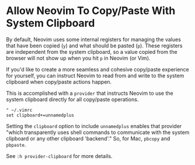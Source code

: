 # Allow Neovim To Copy/Paste With System Clipboard

By default, Neovim uses some internal registers for managing the values that have been copied (`y`) and what should be pasted (`p`). These registers are independent from the system clipboard, so a value copied from the browser will not show up when you hit `p` in Neovim (or Vim).

If you'd like to create a more seamless and cohesive copy/paste experience for yourself, you can instruct Neovim to read from and write to the system clipboard when copy/paste actions happen.

This is accomplished with a `provider` that instructs Neovim to use the system clipboard directly for all copy/paste operations.

```
" ~/.vimrc
set clipboard+=unnamedplus
```

Setting the `clipboard` option to include `unnamedplus` enables that provider "which transparently uses shell commands to communicate with the system clipboard or any other clipboard 'backend'." So, for Mac, `pbcopy` and `pbpaste`.

See `:h provider-clipboard` for more details.
